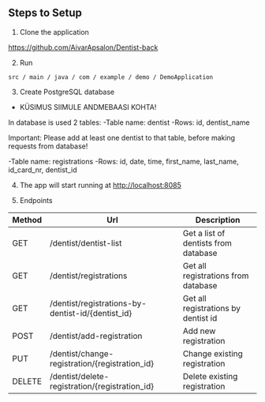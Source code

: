 ## Steps to Setup

1. Clone the application

https://github.com/AivarApsalon/Dentist-back


2. Run

`src / main / java / com / example / demo / DemoApplication `


3. Create PostgreSQL database 
- KÜSIMUS SIIMULE ANDMEBAASI KOHTA!

In database is used 2 tables:
-Table name: dentist
-Rows: id, dentist_name

Important: Please add at least one dentist to that table, before making requests from database!


-Table name: registrations
-Rows: id, date, time, first_name, last_name, id_card_nr, dentist_id


4. The app will start running at <http://localhost:8085>


5. Endpoints

| Method | Url | Description |
| ------ | --- | ----------- | 
| GET    | /dentist/dentist-list | Get a list of dentists from database | 
| GET    | /dentist/registrations | Get all registrations from database | 
| GET    | /dentist/registrations-by-dentist-id/{dentist_id} | Get all registrations by dentist id | 
| POST   | /dentist/add-registration | Add new registration |
| PUT    | /dentist/change-registration/{registration_id} | Change existing registration |
| DELETE | /dentist/delete-registration/{registration_id} | Delete existing registration |






